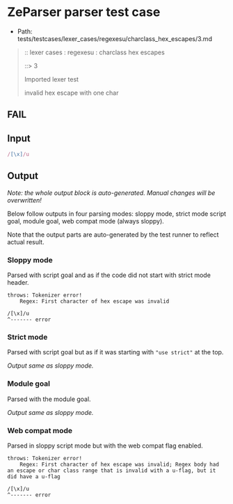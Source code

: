 # ZeParser parser test case

- Path: tests/testcases/lexer_cases/regexesu/charclass_hex_escapes/3.md

> :: lexer cases : regexesu : charclass hex escapes
>
> ::> 3
>
> Imported lexer test
>
> invalid hex escape with one char

## FAIL

## Input

`````js
/[\x]/u
`````

## Output

_Note: the whole output block is auto-generated. Manual changes will be overwritten!_

Below follow outputs in four parsing modes: sloppy mode, strict mode script goal, module goal, web compat mode (always sloppy).

Note that the output parts are auto-generated by the test runner to reflect actual result.

### Sloppy mode

Parsed with script goal and as if the code did not start with strict mode header.

`````
throws: Tokenizer error!
    Regex: First character of hex escape was invalid

/[\x]/u
^------- error
`````

### Strict mode

Parsed with script goal but as if it was starting with `"use strict"` at the top.

_Output same as sloppy mode._

### Module goal

Parsed with the module goal.

_Output same as sloppy mode._

### Web compat mode

Parsed in sloppy script mode but with the web compat flag enabled.

`````
throws: Tokenizer error!
    Regex: First character of hex escape was invalid; Regex body had an escape or char class range that is invalid with a u-flag, but it did have a u-flag

/[\x]/u
^------- error
`````

